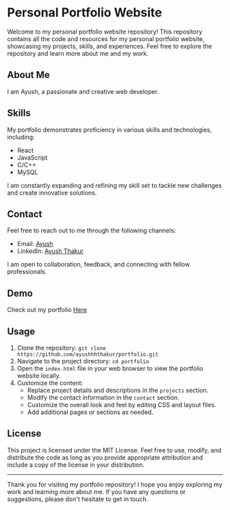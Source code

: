 # Personal Portfolio Website

Welcome to my personal portfolio website repository! This repository contains all the code and resources for my personal portfolio website, showcasing my projects, skills, and experiences. Feel free to explore the repository and learn more about me and my work.

## About Me

I am Ayush, a passionate and creative web developer.

## Skills

My portfolio demonstrates proficiency in various skills and technologies, including:

- React
- JavaScript
- C/C++
- MySQL

I am constantly expanding and refining my skill set to tackle new challenges and create innovative solutions.

## Contact

Feel free to reach out to me through the following channels:

- Email: [Ayush](mailto:ayushthakur1412@gmail.com)
- LinkedIn: [Ayush Thakur](https://linkedin.com/in/ayushthakur-in)

I am open to collaboration, feedback, and connecting with fellow professionals.

## Demo

Check out my portfolio [Here](https://ayush-thakur.netlify.app/)

## Usage

1. Clone the repository: `git clone https://github.com/ayushhhthakur/portfolio.git`
3. Navigate to the project directory: `cd portfolio`
4. Open the `index.html` file in your web browser to view the portfolio website locally.
5. Customize the content:
   - Replace project details and descriptions in the `projects` section.
   - Modify the contact information in the `contact` section.
   - Customize the overall look and feel by editing CSS and layout files.
   - Add additional pages or sections as needed.

## License

This project is licensed under the MIT License. Feel free to use, modify, and distribute the code as long as you provide appropriate attribution and include a copy of the license in your distribution.

---

Thank you for visiting my portfolio repository! I hope you enjoy exploring my work and learning more about me. If you have any questions or suggestions, please don't hesitate to get in touch.
